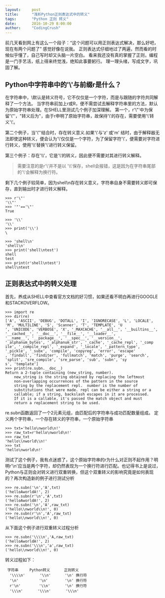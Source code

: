 ```yaml
---
layout:     post
title:      "浅析Python正则表达式中的转义"
tags:       "Python 正则 转义"
date:       2016-10-29 8:00:00
author:     "CodingCrush"
---
```



前几天看到网上有这么一个段子：“这个问题可以用正则表达式解决，那么好吧，现在有两个问题了”
感觉好像在说我。
正则表达式仔细地过了两遍，然而看的时候似乎懂了，自己写时却又头脑一片空白。
看来我还没有真的掌握了正则，编程是一门手艺活，纸上得来终觉浅，绝知此事要躬行。
理一理头绪，写成文字，巩固了解。

## Python中字符串中的'\\'与前缀r是什么？
在字符串中，\默认是转义符号，它不仅仅是一个字符，而是与跟随的字符共同解释了一个方法。
当字符串前加上r或R，便不需尝试去解释字符串里的方法，默认为原始字符串处理。在SHELL里测试几个例子加深理解。
第一个，r'\\"'中为保留'\\"'，\"转义后为"，由于r申明了原始字符串，故保持'\\'的存在，需要使用'\\'转义'\\'。

第二个例子，当'\\"'结合时，存在转义意义.如果'\\'与'z' 或'm' 结时，由于解释器无法即使这种转义，便会认为'\\'仅仅是一个字符，为了保留字符'\\'，便需要对字符进行转义，使用'\\\\'替换'\\'进行转义保留。

第三个例子：存在'\\\\'，它是'\\'的转义，因此便不需要对其进行转义解释。

>需要注意的是r'\\'并不是以 '\\\\'保存，shell会报错，这是因为在字符串尾部的'\\'会解释为换行符。

剩下几个例子较简单，因为shell\n存在转义意义，字符串自身不需要转义即可保存，直到输出时才进行转义解释。


    >>> r'\"'
    '\\"'
    >>> '"'=='\"'
    True  
    
    >>> '\\'
    '\\'
    >>> print('\\')
    \
    
    >>> 'shell\n'
    'shell\n'
    >>> print('shell\ntest')
    shell
    test
    >>> print(r'shell\ntest')
    shell\ntest

## 正则表达式中的转义处理
首先，养成从SHELL中查看官方文档的好习惯，如果还看不明白再进行GOOGLE和STACKOVERFLOW。

    >>> import re
    >>> dir(re)
    ['A', 'ASCII', 'DEBUG', 'DOTALL', 'I', 'IGNORECASE', 'L', 'LOCALE', 'M', 'MULTILINE', 'S', 'Scanner', 'T', 'TEMPLATE', 'U
    ', 'UNICODE', 'VERBOSE', 'X', '_MAXCACHE', '__all__', '__builtins__', '__cached__', '__doc__', '__file__', '__loader__',
    '__name__', '__package__', '__spec__', '__version__', '_alphanum_bytes', '_alphanum_str', '_cache', '_cache_repl', '_comp
    ile', '_compile_repl', '_expand', '_locale', '_pattern_type', '_pickle', '_subx', 'compile', 'copyreg', 'error', 'escape'
    , 'findall', 'finditer', 'fullmatch', 'match', 'purge', 'search', 'split', 'sre_compile', 'sre_parse', 'sub', 'subn', 'sy
    s', 'template']
    >>> print(re.subn.__doc__)
    Return a 2-tuple containing (new_string, number).
        new_string is the string obtained by replacing the leftmost
        non-overlapping occurrences of the pattern in the source
        string by the replacement repl.  number is the number of
        substitutions that were made. repl can be either a string or a
        callable; if a string, backslash escapes in it are processed.
        If it is a callable, it's passed the match object and must
        return a replacement string to be used.

re.subn函数返回了一个2元素元组，由匹配后的字符串与成功匹配数量组成。
定义两个字符串，一个存在转义的字符串，一个原始字符串

    >>> txt='hello\nworld\n!'
    >>> raw_txt=r'hello\nworld\n!'
    >>> raw_txt
    'hello\\nworld\\n!'
    >>> txt
    'hello\nworld\n!'

测试了这个例子，我有点迷惑了，这个原始字符串的r为什么对正则不起作用？明明r'\n'应当是两个字符，却仍然表现为一个换行符进行匹配。也记得书上是说过，Python与正则会对转义进行双重转换，但这个双重转义的影响究竟是如何表现的？再次构造新的例子进行测试分析

    >>> re.subn('\n','A',txt)
    ('helloAworldA!', 2)
    >>> re.subn(r'\n','A',txt)
    ('helloAworldA!', 2)
    >>> re.subn('\n','A',raw_txt)
    ('hello\\nworld\\n!', 0)
    >>> re.subn(r'\n','A',raw_txt)
    ('hello\\nworld\\n!', 0)

从下面这个例子进行双重转义过程分析

    >>> re.subn('\\\\n','A,raw_txt)
    ('helloAworldA!', 2)
    >>> re.subn('\\\n','a',raw_txt)
    ('hello\\nworld\\n!', 0)

转义过程如下：
    
     字符串　　　Python转义　　   正则转义
      '\\\\n'　　　　'\\n'　　   '\n' 换行符
      '\n' 　　　　　'\n'　　　　 '\n' 换行符
      r'\n'　　　　　'\\n'　　　　'\n' 换行符
      '\\\n'　　　　'\\\n'     　'\\\n'